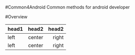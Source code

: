 #Common4Android
  Common methods for android developer
  
#Overview

head1 | head2  | head2
------|:------:|------:
left  | center | right
left  | center | right